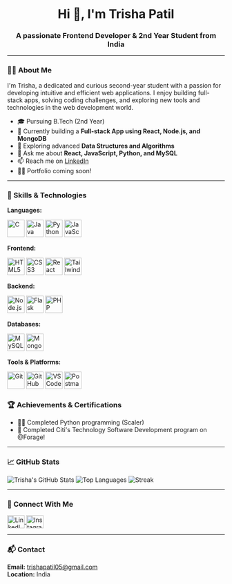 <h1 align="center">Hi 👋, I'm Trisha Patil</h1>
<h3 align="center">A passionate Frontend Developer & 2nd Year Student from India</h3>

---

### 👩‍💻 About Me
I'm Trisha, a dedicated and curious second-year student with a passion for developing intuitive and efficient web applications. I enjoy building full-stack apps, solving coding challenges, and exploring new tools and technologies in the web development world.

- 🎓 Pursuing B.Tech (2nd Year)  
- 🔭 Currently building a **Full-stack App using React, Node.js, and MongoDB**  
- 🌱 Exploring advanced **Data Structures and Algorithms**  
- 💬 Ask me about **React, JavaScript, Python, and MySQL**  
- 📫 Reach me on [LinkedIn](https://www.linkedin.com/in/trisha-patil-629ab3300)  
- 🧑‍💻 Portfolio coming soon!

---

### 🧠 Skills & Technologies

**Languages:**  
<p>
  <img src="https://cdn.jsdelivr.net/gh/devicons/devicon/icons/c/c-original.svg" alt="C" width="40" height="40"/>
  <img src="https://cdn.jsdelivr.net/gh/devicons/devicon/icons/java/java-original.svg" alt="Java" width="40" height="40"/>
  <img src="https://cdn.jsdelivr.net/gh/devicons/devicon/icons/python/python-original.svg" alt="Python" width="40" height="40"/>
  <img src="https://cdn.jsdelivr.net/gh/devicons/devicon/icons/javascript/javascript-original.svg" alt="JavaScript" width="40" height="40"/>
</p>

**Frontend:**  
<p>
  <img src="https://cdn.jsdelivr.net/gh/devicons/devicon/icons/html5/html5-original.svg" alt="HTML5" width="40" height="40"/>
  <img src="https://cdn.jsdelivr.net/gh/devicons/devicon/icons/css3/css3-original.svg" alt="CSS3" width="40" height="40"/>
  <img src="https://cdn.jsdelivr.net/gh/devicons/devicon/icons/react/react-original.svg" alt="React" width="40" height="40"/>
  <img src="https://cdn.jsdelivr.net/gh/devicons/devicon/icons/tailwindcss/tailwindcss-plain.svg" alt="Tailwind CSS" width="40" height="40"/>
</p>

**Backend:**  
<p>
  <img src="https://cdn.jsdelivr.net/gh/devicons/devicon/icons/nodejs/nodejs-original.svg" alt="Node.js" width="40" height="40"/>
  <img src="https://cdn.jsdelivr.net/gh/devicons/devicon/icons/flask/flask-original.svg" alt="Flask" width="40" height="40"/>
  <img src="https://cdn.jsdelivr.net/gh/devicons/devicon/icons/php/php-original.svg" alt="PHP" width="40" height="40"/>
</p>

**Databases:**  
<p>
  <img src="https://cdn.jsdelivr.net/gh/devicons/devicon/icons/mysql/mysql-original.svg" alt="MySQL" width="40" height="40"/>
  <img src="https://cdn.jsdelivr.net/gh/devicons/devicon/icons/mongodb/mongodb-original.svg" alt="MongoDB" width="40" height="40"/>
</p>

**Tools & Platforms:**  
<p>
  <img src="https://cdn.jsdelivr.net/gh/devicons/devicon/icons/git/git-original.svg" alt="Git" width="40" height="40"/>
  <img src="https://cdn.jsdelivr.net/gh/devicons/devicon/icons/github/github-original.svg" alt="GitHub" width="40" height="40"/>
  <img src="https://cdn.jsdelivr.net/gh/devicons/devicon/icons/vscode/vscode-original.svg" alt="VSCode" width="40" height="40"/>
  <img src="https://cdn.jsdelivr.net/gh/devicons/devicon/icons/postman/postman-original.svg" alt="Postman" width="40" height="40"/>
</p>


### 🏆 Achievements & Certifications 
- 🧑‍🎓 Completed Python programming (Scaler)  
- 🧾 Completed Citi's Technology Software Development program on @Forage!  

---

### 📈 GitHub Stats

![Trisha's GitHub Stats](https://github-readme-stats.vercel.app/api?username=trisha0510&show_icons=true&count_private=true&theme=default)
![Top Languages](https://github-readme-stats.vercel.app/api/top-langs/?username=trisha0510&layout=compact&theme=default)
![Streak](https://github-readme-streak-stats.herokuapp.com/?user=trisha0510&theme=default)

---

### 🤝 Connect With Me

<p>
  <a href="https://www.linkedin.com/in/trisha-patil-629ab3300" target="_blank">
    <img align="center" src="https://raw.githubusercontent.com/rahuldkjain/github-profile-readme-generator/master/src/images/icons/Social/linked-in.svg" alt="LinkedIn" height="30" width="40" />
  </a>
  <a href="https://instagram.com/trisha_p_05" target="_blank">
    <img align="center" src="https://raw.githubusercontent.com/rahuldkjain/github-profile-readme-generator/master/src/images/icons/Social/instagram.svg" alt="Instagram" height="30" width="40" />
  </a>
</p>

---

### 📬 Contact

**Email:** trishapatil05@gmail.com  
**Location:** India  
